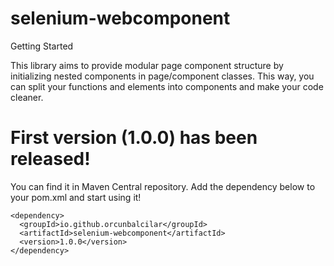 # selenium-webcomponent

Getting Started

This library aims
to provide modular page component structure by initializing nested components in page/component classes.
This way, you can split your functions and elements into components and make your code cleaner.

# First version (1.0.0) has been released!

You can find it in Maven Central repository. Add the dependency below to your pom.xml and start using it!

```
<dependency>
  <groupId>io.github.orcunbalcilar</groupId>
  <artifactId>selenium-webcomponent</artifactId>
  <version>1.0.0</version>
</dependency>
```
